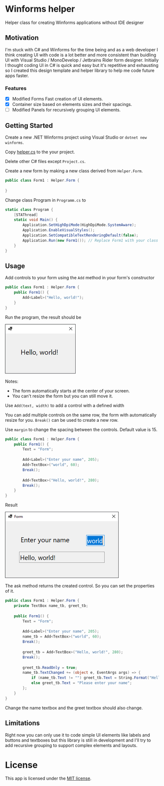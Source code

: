 # Winforms helper

Helper class for creating Winforms applications without IDE designer

## Motivation

I'm stuck with C# and Winforms for the time being and as a web developer I think creating UI with code is a lot better and more consistent than buidling UI with Visual Studio / MonoDevelop / Jetbrains Rider form designer.
Initially I thought coding UI in C# is quick and easy but it's repetitive and exhausting so I created this design template and helper library to help me code future apps faster.

### Features

 - [x] Modified Forms Fast creation of UI elements.
 - [x] Container size based on elements sizes and their spacings.
 - [ ] Modified Panels for recursively grouping UI elements.

## Getting Started

Create a new .NET Winforms project using Visual Studio or `dotnet new winforms`.

Copy [helper.cs](helper.cs) to the your project.

Delete other C# files except `Project.cs`.

Create a new form by making a new class derived from `Helper.Form`.

```cs
public class Form1 : Helper.Form {

}
```

Change class Program in `Programm.cs` to

```cs
static class Program {
    [STAThread]
    static void Main() {
        Application.SetHighDpiMode(HighDpiMode.SystemAware);
        Application.EnableVisualStyles();
        Application.SetCompatibleTextRenderingDefault(false);
        Application.Run(new Form1()); // Replace Form1 with your class name
    }
}
```

## Usage

Add controls to your form using the `Add` method in your form's constructor

```cs
public class Form1 : Helper.Form {
    public Form1() {
        Add<Label>("Hello, world!");
    }
}
```

Run the program, the result should be

![](img/hello.png)

Notes:
 - The form automatically starts at the center of your screen.
 - You can't resize the form but you can still move it.

Use `Add(text, width)` to add a control with a defined width

You can add multiple controls on the same row, the form with automatically resize for you. `Break()` can be used to create a new row.

Use `margin` to change the spacing between the controls. Default value is 15.

```cs
public class Form1 : Helper.Form {
    public Form1() {
        Text = "Form";

        Add<Label>("Enter your name", 205);
        Add<TextBox>("world", 60);
        Break();

        Add<TextBox>("Hello, world!", 280);
        Break();
    }
}
```

Result

![](img/width.png)

The ask method returns the created control. So you can set the properties of it.

```cs
public class Form1 : Helper.Form {
    private TextBox name_tb, greet_tb;

    public Form1() {
        Text = "Form";

        Add<Label>("Enter your name", 205);
        name_tb = Add<TextBox>("world", 60);
        Break();

        greet_tb = Add<TextBox>("Hello, world!", 280);
        Break();

        greet_tb.ReadOnly = true;
        name_tb.TextChanged += (object e, EventArgs args) => {
            if (name_tb.Text != "") greet_tb.Text = String.Format("Hello, {0}!", name_tb.Text);
            else greet_tb.Text = "Please enter your name";
        };
    }
}
```

Change the name textbox and the greet textbox should also change.

## Limitations

Right now you can only use it to code simple UI elements like labels and buttons and textboxes but this library is still in development and I'll try to add recursive grouping to support complex elements and layouts.

# License

This app is licensed under the [MIT license](LICENSE).
